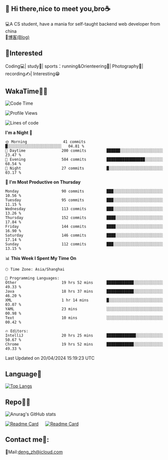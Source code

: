 👋 Hi there,nice to meet you,bro☕
---
💻A CS student, have a mania for self-taught backend web developer from china   
📌[博客(Blog)](https://github.com/HealUP/MyBlog)

 <!-- waka-box start -->
 <!-- waka-box end -->
 
🧲**Interested**
--
Coding💻| study📖| sports：running&Orienteering🏃‍| Photography📸| recording✍️| Interesting😁

WakaTime👨‍💻
---
<!--START_SECTION:waka-->
![Code Time](http://img.shields.io/badge/Code%20Time-1%2C021%20hrs%2033%20mins-blue)

![Profile Views](http://img.shields.io/badge/Profile%20Views-9-blue)

![Lines of code](https://img.shields.io/badge/From%20Hello%20World%20I%27ve%20Written-205.0%20thousand%20lines%20of%20code-blue)

**I'm a Night 🦉** 

```text
🌞 Morning                41 commits          █░░░░░░░░░░░░░░░░░░░░░░░░   04.81 % 
🌆 Daytime                200 commits         ██████░░░░░░░░░░░░░░░░░░░   23.47 % 
🌃 Evening                584 commits         █████████████████░░░░░░░░   68.54 % 
🌙 Night                  27 commits          █░░░░░░░░░░░░░░░░░░░░░░░░   03.17 % 
```
📅 **I'm Most Productive on Thursday** 

```text
Monday                   90 commits          ███░░░░░░░░░░░░░░░░░░░░░░   10.56 % 
Tuesday                  95 commits          ███░░░░░░░░░░░░░░░░░░░░░░   11.15 % 
Wednesday                113 commits         ███░░░░░░░░░░░░░░░░░░░░░░   13.26 % 
Thursday                 152 commits         ████░░░░░░░░░░░░░░░░░░░░░   17.84 % 
Friday                   144 commits         ████░░░░░░░░░░░░░░░░░░░░░   16.90 % 
Saturday                 146 commits         ████░░░░░░░░░░░░░░░░░░░░░   17.14 % 
Sunday                   112 commits         ███░░░░░░░░░░░░░░░░░░░░░░   13.15 % 
```


📊 **This Week I Spent My Time On** 

```text
🕑︎ Time Zone: Asia/Shanghai

💬 Programming Languages: 
Other                    19 hrs 52 mins      ████████████░░░░░░░░░░░░░   49.33 % 
Java                     18 hrs 37 mins      ████████████░░░░░░░░░░░░░   46.20 % 
XML                      1 hr 14 mins        █░░░░░░░░░░░░░░░░░░░░░░░░   03.07 % 
YAML                     23 mins             ░░░░░░░░░░░░░░░░░░░░░░░░░   00.98 % 
Text                     10 mins             ░░░░░░░░░░░░░░░░░░░░░░░░░   00.42 % 

🔥 Editors: 
IntelliJ                 20 hrs 25 mins      █████████████░░░░░░░░░░░░   50.67 % 
Chrome                   19 hrs 52 mins      ████████████░░░░░░░░░░░░░   49.33 % 
```


 Last Updated on 20/04/2024 15:19:23 UTC
<!--END_SECTION:waka-->

Language🚀
---
[![Top Langs](https://github-readme-stats.vercel.app/api/top-langs/?username=HealUP&layout=compact&hide_border=true)](https://github.com/HealUP)

Repo🧑‍💻
---
![Anurag's GitHub stats](https://github-readme-stats.vercel.app/api?username=HealUP&count_private=true&show_icons=true&theme=gruvbox&hide_border=true) 

[![Readme Card](https://github-readme-stats.vercel.app/api/pin/?username=HealUP&repo=InternetEy&theme=transparent)](https://github.com/HealUP/InternetEy) &emsp;
[![Readme Card](https://github-readme-stats.vercel.app/api/pin/?username=HealUP&repo=CampusExperience&theme=transparent)](https://github.com/HealUP/CampusExperience)


Contact me📱:
---
📮Mail:deng_zh@icloud.com  
